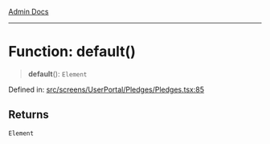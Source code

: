 [Admin Docs](/)

---

# Function: default()

> **default**(): `Element`

Defined in: [src/screens/UserPortal/Pledges/Pledges.tsx:85](https://github.com/PalisadoesFoundation/talawa-admin/blob/main/src/screens/UserPortal/Pledges/Pledges.tsx#L85)

## Returns

`Element`
